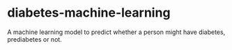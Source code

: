 # diabetes-machine-learning
 A machine learning model to predict whether a person might have diabetes, prediabetes or not.
